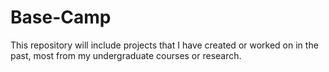 # Base-Camp

This repository will include projects that I have created or worked on in the past, most from my undergraduate courses or research. 
